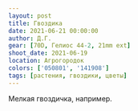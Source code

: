 ```yaml
---
layout: post
title: Гвоздика
date: 2021-06-21 00:00:00
author: Д.Г.
gear: [70D, Гелиос 44-2, 21mm ext]
shoot_date: 2021-06-19
location: Агрогородок
colors: ['050801', '141908']
tags: [растения, гвоздики, цветы]
---
```

Мелкая гвоздичка, например.
